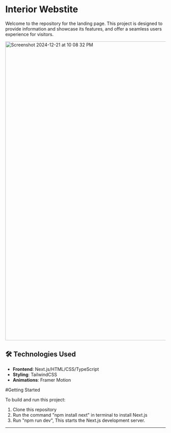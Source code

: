 # Interior Webstite

Welcome to the repository for the landing  page. This project is designed to provide information and showcase its features, and offer a seamless users experience for visitors.

<img width="940" alt="Screenshot 2024-12-21 at 10 08 32 PM" src="https://github.com/user-attachments/assets/ef8bf589-15ac-41a1-8864-2219ac8f1b30" />


## 🛠️ Technologies Used

- **Frontend**: Next.js/HTML/CSS/TypeScript
- **Styling**: TailwindCSS
- **Animations**: Framer Motion

#Getting Started

  To build and run this project:

  1. Clone this repository
  2. Run the command "npm install next" in terminal to install Next.js
  3. Run "npm run dev", This starts the Next.js development server.

---
